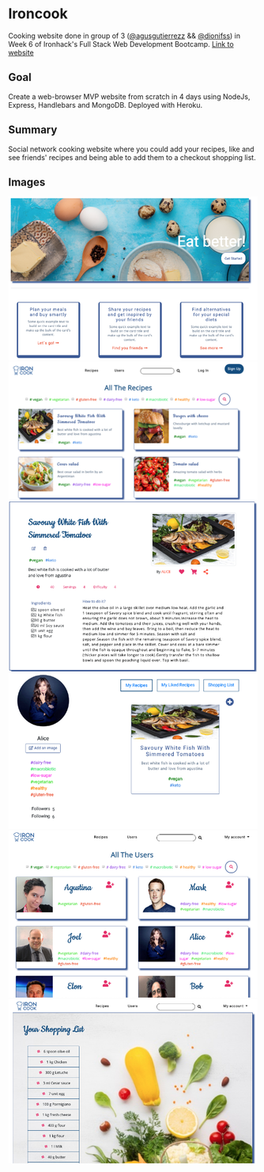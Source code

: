 # Ironcook

Cooking website done in group of 3 ([@agusgutierrezz](https://github.com/agusgutierrezz) && [@dionifss](https://github.com/dionifss)) in Week 6 of Ironhack's Full Stack Web Development Bootcamp. [Link to website](http://ironcook.herokuapp.com/ "Ironcook Website")

## Goal

Create a web-browser MVP website from scratch in 4 days using NodeJs, Express, Handlebars and MongoDB. Deployed with Heroku.

## Summary

Social network cooking website where you could add your recipes, like and see friends' recipes and being able to add them to a checkout shopping list.

## Images

<img src="./public/images/screenshots/Home page img.png" alt="Homepage cover image">
<img src="./public/images/screenshots/Recipes img.png" alt="All recipes page image">
<img src="./public/images/screenshots/Selected recipe img.png" alt="Selected recipe page image">
<img src="./public/images/screenshots/User profile img.png" alt="User profile image">
<img src="./public/images/screenshots/Users page img.png" alt="Users page image">
<img src="./public/images/screenshots/Shopping list img.png" alt="Shopping list page image">
